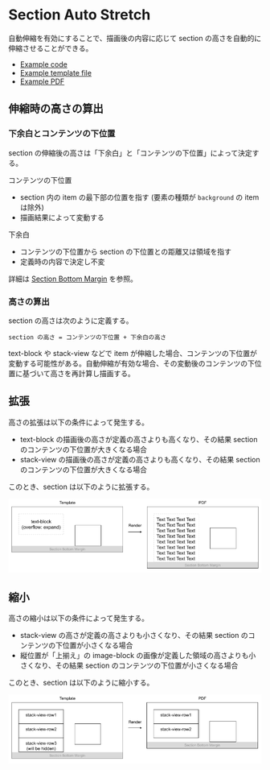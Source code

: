# Section Auto Stretch

自動伸縮を有効にすることで、描画後の内容に応じて section の高さを自動的に伸縮させることができる。

- [Example code](test_section_report_section_auto_stretch.rb)
- [Example template file](template.tlf)
- [Example PDF](expect.pdf)

## 伸縮時の高さの算出

### 下余白とコンテンツの下位置

section の伸縮後の高さは「下余白」と「コンテンツの下位置」によって決定する。

コンテンツの下位置
- section 内の item の最下部の位置を指す (要素の種類が `background` の item は除外)
- 描画結果によって変動する

下余白
- コンテンツの下位置から section の下位置との距離又は領域を指す
- 定義時の内容で決定し不変

詳細は [Section Bottom Margin](../section_report_section_bottom_margin/README.md) を参照。

### 高さの算出

section の高さは次のように定義する。

```
section の高さ = コンテンツの下位置 + 下余白の高さ
```

text-block や stack-view などで item が伸縮した場合、コンテンツの下位置が変動する可能性がある。自動伸縮が有効な場合、その変動後のコンテンツの下位置に基づいて高さを再計算し描画する。

## 拡張

高さの拡張は以下の条件によって発生する。

- text-block の描画後の高さが定義の高さよりも高くなり、その結果 section のコンテンツの下位置が大きくなる場合
- stack-view の描画後の高さが定義の高さよりも高くなり、その結果 section のコンテンツの下位置が大きくなる場合

このとき、section は以下のように拡張する。

![](images/auto-stretch-expand.png)

## 縮小

高さの縮小は以下の条件によって発生する。

- stack-view の高さが定義の高さよりも小さくなり、その結果 section のコンテンツの下位置が小さくなる場合
- 縦位置が「上揃え」の image-block の画像が定義した領域の高さよりも小さくなり、その結果 section のコンテンツの下位置が小さくなる場合

このとき、section は以下のように縮小する。

![](images/auto-stretch-shrink.png)
